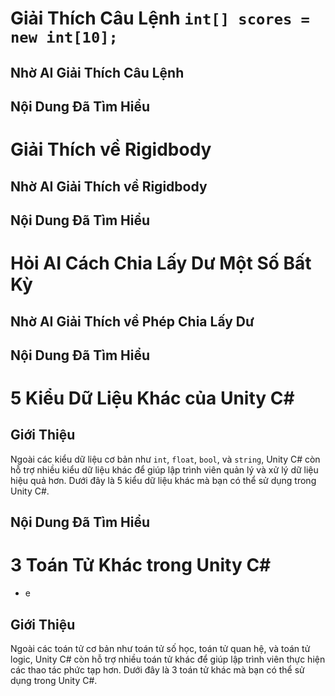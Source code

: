 # Giải Thích Câu Lệnh `int[] scores = new int[10];`

## Nhờ AI Giải Thích Câu Lệnh

## Nội Dung Đã Tìm Hiểu

# Giải Thích về Rigidbody

## Nhờ AI Giải Thích về Rigidbody

## Nội Dung Đã Tìm Hiểu

# Hỏi AI Cách Chia Lấy Dư Một Số Bất Kỳ

## Nhờ AI Giải Thích về Phép Chia Lấy Dư

## Nội Dung Đã Tìm Hiểu

# 5 Kiểu Dữ Liệu Khác của Unity C#

## Giới Thiệu

Ngoài các kiểu dữ liệu cơ bản như `int`, `float`, `bool`, và `string`, Unity C# còn hỗ trợ nhiều kiểu dữ liệu khác để giúp lập trình viên quản lý và xử lý dữ liệu hiệu quả hơn. Dưới đây là 5 kiểu dữ liệu khác mà bạn có thể sử dụng trong Unity C#.

## Nội Dung Đã Tìm Hiểu

# 3 Toán Tử Khác trong Unity C#
- e
## Giới Thiệu

Ngoài các toán tử cơ bản như toán tử số học, toán tử quan hệ, và toán tử logic, Unity C# còn hỗ trợ nhiều toán tử khác để giúp lập trình viên thực hiện các thao tác phức tạp hơn. Dưới đây là 3 toán tử khác mà bạn có thể sử dụng trong Unity C#.
